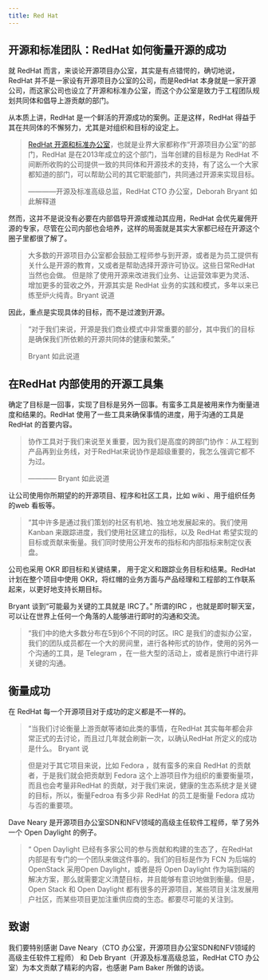 ```yaml
---
title: Red Hat
---
```


## 开源和标准团队：RedHat 如何衡量开源的成功

就 RedHat 而言，来谈论开源项目办公室，其实是有点错愕的，确切地说，RedHat 并不是一家设有开源项目办公室的公司，而是RedHat 本身就是一家开源公司，而这家公司也设立了开源和标准办公室，而这个办公室是致力于工程团队规划共同体和倡导上游贡献的部门。

从本质上讲，RedHat 是一个鲜活的开源成功的案例。正是这样，RedHat 得益于其在共同体的不懈努力，尤其是对组织和目标的设定上。

> [RedHat 开源和标准办公室](http://community.redhat.com/)，也就是业界大家都称作“开源项目办公室”的部门，RedHat 是在2013年成立的这个部门，当年创建的目标是为 RedHat 不间断所收购的公司提供一致的共同体和开源技术的支持，有了这么一个大家都知道的部门，可以帮助公司的其它职能部门，共同通过开源来实现目标。
>
> ————开源及标准高级总监，RedHat CTO 办公室，Deborah Bryant 如此解释道

然而，这并不是说没有必要在内部倡导开源或推动其应用，RedHat 会优先雇佣开源的专家，尽管在公司内部也会培养，这样的局面就是其实大家都已经在开源这个圈子里都很了解了。

> 大多数的开源项目办公室都会鼓励工程师参与到开源，或者是为员工提供有关什么是开源的教育，又或者是帮助选择开源许可协议。这些日常RedHat 当然也会做。 但是除了使用开源来改进我们业务、让运营效率更为灵活、增加更多的营收之外，开源其实是 RedHat 业务的实践和模式，多年以来已练至炉火纯青。Bryant 说道

因此，重点是实现具体的目标，而不是过渡到开源。

> “对于我们来说，开源是我们商业模式中非常重要的部分，其中我们的目标是确保我们所依赖的开源共同体的健康和繁荣。”
>
>  Bryant 如此说道

## 在RedHat 内部使用的开源工具集

确定了目标是一回事，实现了目标是另外一回事。有蛮多工具是被用来作为衡量进度和结果的。RedHat 使用了一些工具来确保事情的进度，用于沟通的工具是 RedHat 的首要内容。

> 协作工具对于我们来说至关重要，因为我们是高度的跨部门协作：从工程到产品再到业务线，对于RedHat来说协作是超级重要的，我怎么强调它都不为过。
>
> ———— Bryant 如此说道

让公司使用你所期望的的开源项目、程序和社区工具，比如 wiki 、用于组织任务的web 看板等。

> “其中许多是通过我们策划的社区有机地、独立地发展起来的。我们使用 Kanban 来跟踪进度，我们使用社区建立的指标，以及 RedHat 希望实现的目标或贡献来衡量。我们同时使用公开发布的指标和内部指标来制定仪表盘。

公司也采用 OKR 即目标和关键结果， 用于定义和跟踪业务目标和结果。RedHat 计划在整个项目中使用 OKR，将红帽的业务方面与产品经理和工程部的工作联系起来，以更好地支持长期目标。

Bryant 谈到“可能最为关键的工具就是 IRC了。” 所谓的IRC ，也就是即时聊天室，可以让在世界上任何一个角落的人能够进行即时的沟通和交流。 

> “我们中的绝大多数分布在5到6个不同的时区。IRC 是我们的虚拟办公室，我们的团队成员都在一个大的房间里，进行各种形式的协作，使用的另外一个沟通的工具，是 Telegram ，在一些大型的活动上，或者是旅行中进行非关键的沟通。

## 衡量成功

在 RedHat 每一个开源项目对于成功的定义都是不一样的。

> “当我们讨论衡量上游贡献等诸如此类的事情，在RedHat 其实每年都会非常正式的去讨论，而且过几年就会刷新一次，以确认RedHat 所定义的成功是什么。 Bryant 说

> 但是对于其它项目来说，比如 Fedora ，就有蛮多的来自 RedHat 的贡献者，于是我们就会把贡献到 Fedora 这个上游项目作为组织的重要衡量项，而且也会考量非RedHat 的贡献，对于我们来说，健康的生态系统才是关键的目标，所以，衡量Fedroa 有多少非 RedHat 的员工是衡量 Fedora 成功与否的重要项。

Dave Neary 是开源项目办公室SDN和NFV领域的高级主任软件工程师，举了另外一个 Open Daylight 的例子。

> “ Open Daylight 已经有多家公司的参与贡献和构建的生态了，在RedHat 内部是有专门的一个团队来做这件事的。我们的目标是作为 FCN 为后端的OpenStack 采用Open Daylight，或者是将 Open Daylight 作为端到端的解决方案，那么就需要定义清楚目标，并且能够有意识地做到衡量。但是，Open Stack 和 Open Daylight 都有很多的开源项目，某些项目关注发展用户社区，而某些项目更加注重供应商的生态。都要尽可能的关注到。

## 致谢

我们要特别感谢 Dave Neary（CTO 办公室，开源项目办公室SDN和NFV领域的高级主任软件工程师） 和 Deb Bryant（开源及标准高级总监，RedHat CTO 办公室）为本文贡献了精彩的内容，也感谢 Pam Baker 所做的访谈。

